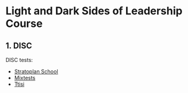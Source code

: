 # Light and Dark Sides of Leadership Course

## 1. DISC

DISC tests:
- [Stratoplan School](https://stratoplan-school.com/disc/)
- [Mixtests](https://mixtests.com/test-disc.html)
- [Ttisi](https://ttisi.ru/disc-express-test)
